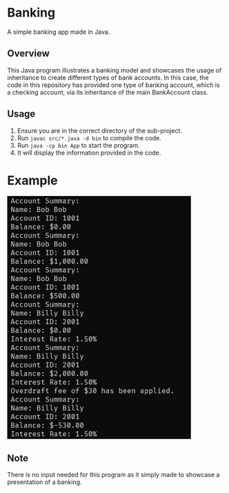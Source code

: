 # Banking
A simple banking app made in Java.

## Overview
This Java program illustrates a banking model and showcases the usage of inheritance to create different types of bank accounts. In this case, the code in this repository has provided one type of banking account, which is a checking account, via its inheritance of the main BankAccount class.

## Usage
1. Ensure you are in the correct directory of the sub-project.
2. Run ```javac src/*.java -d bin``` to compile the code.
3. Run ```java -cp bin App``` to start the program.
4. It will display the information provided in the code.

# Example
![](./example.png)

## Note
There is no input needed for this program as it simply made to showcase a presentation of a banking. 